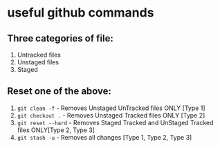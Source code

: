 # useful github commands

## Three categories of file:
1. Untracked files
1. Unstaged files
1. Staged

## Reset one of the above:
1. ``git clean -f`` - Removes Unstaged UnTracked files ONLY [Type 1]
1. ``git checkout .`` - Removes Unstaged Tracked files ONLY [Type 2]
1. ``git reset --hard`` - Removes Staged Tracked and UnStaged Tracked files 
ONLY[Type 2, Type 3]
1. ``git stash -u`` - Removes all changes [Type 1, Type 2, Type 3]
